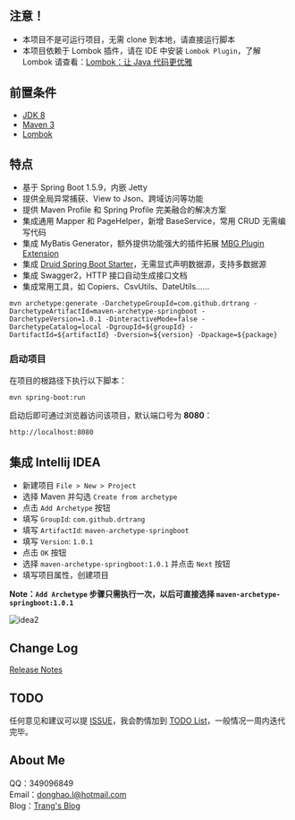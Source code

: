 

## 注意！
* 本项目不是可运行项目，无需 clone 到本地，请直接运行脚本
* 本项目依赖于 Lombok 插件，请在 IDE 中安装 `Lombok Plugin`，了解 Lombok 请查看：[Lombok：让 Java 代码更优雅](https://mp.weixin.qq.com/s?__biz=MzI0OTIzOTMzMA==&mid=2247483851&idx=1&sn=007ceceaa3a3e6fecbeb23873a230e19&chksm=e995c386dee24a90c9493949bd1cb159114f5d457d4354a93050c3a218c5d111a193406dff74&mpshare=1&scene=1&srcid=0606I1Vkahdws6aFa04Ytvpv#rd)


## 前置条件
* [JDK 8](http://www.oracle.com/technetwork/java/javase/downloads/jdk8-downloads-2133151.html)
* [Maven 3](http://maven.apache.org/download.cgi)
* [Lombok](https://mp.weixin.qq.com/s?__biz=MzI0OTIzOTMzMA==&mid=2247483851&idx=1&sn=007ceceaa3a3e6fecbeb23873a230e19&chksm=e995c386dee24a90c9493949bd1cb159114f5d457d4354a93050c3a218c5d111a193406dff74&mpshare=1&scene=1&srcid=0606I1Vkahdws6aFa04Ytvpv#rd)


## 特点
* 基于 Spring Boot 1.5.9，内嵌 Jetty
* 提供全局异常捕获、View to Json、跨域访问等功能
* 提供 Maven Profile 和 Spring Profile 完美融合的解决方案
* 集成通用 Mapper 和 PageHelper，新增 BaseService，常用 CRUD 无需编写代码
* 集成 MyBatis Generator，额外提供功能强大的插件拓展 [MBG Plugin Extension](https://github.com/drtrang/mybatis-generator-extension)
* 集成 [Druid Spring Boot Starter](https://github.com/drtrang/druid-spring-boot)，无需显式声明数据源，支持多数据源
* 集成 Swagger2，HTTP 接口自动生成接口文档
* 集成常用工具，如 Copiers、CsvUtils、DateUtils……


```
mvn archetype:generate -DarchetypeGroupId=com.github.drtrang -DarchetypeArtifactId=maven-archetype-springboot -DarchetypeVersion=1.0.1 -DinteractiveMode=false -DarchetypeCatalog=local -DgroupId=${groupId} -DartifactId=${artifactId} -Dversion=${version} -Dpackage=${package}
```

### 启动项目
在项目的根路径下执行以下脚本：
```
mvn spring-boot:run
```

启动后即可通过浏览器访问该项目，默认端口号为 **8080**：
```html
http://localhost:8080
```

## 集成 Intellij IDEA
* 新建项目 `File > New > Project`
* 选择 Maven 并勾选 `Create from archetype`
* 点击 `Add Archetype` 按钮
* 填写 `GroupId`: `com.github.drtrang`
* 填写 `ArtifactId`: `maven-archetype-springboot`
* 填写 `Version`: `1.0.1`
* 点击 `OK` 按钮
* 选择 `maven-archetype-springboot:1.0.1` 并点击 `Next` 按钮
* 填写项目属性，创建项目

**Note：`Add Archetype` 步骤只需执行一次，以后可直接选择 `maven-archetype-springboot:1.0.1`**

![idea2](https://user-images.githubusercontent.com/13851701/29200507-7562009c-7e88-11e7-9cbf-2329da6f037b.png)


## Change Log
[Release Notes](https://github.com/drtrang/maven-archetype-springboot/releases)


## TODO
任何意见和建议可以提 [ISSUE](https://github.com/drtrang/maven-archetype-springboot/issues)，我会酌情加到 [TODO List](https://github.com/drtrang/maven-archetype-springboot/blob/master/TODO.md)，一般情况一周内迭代完毕。


## About Me
QQ：349096849<br>
Email：donghao.l@hotmail.com<br>
Blog：[Trang's Blog](http://blog.trang.space)
